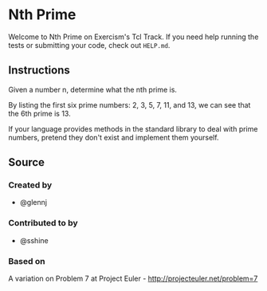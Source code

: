 # Nth Prime

Welcome to Nth Prime on Exercism's Tcl Track.
If you need help running the tests or submitting your code, check out `HELP.md`.

## Instructions

Given a number n, determine what the nth prime is.

By listing the first six prime numbers: 2, 3, 5, 7, 11, and 13, we can see that the 6th prime is 13.

If your language provides methods in the standard library to deal with prime numbers, pretend they don't exist and implement them yourself.

## Source

### Created by

- @glennj

### Contributed to by

- @sshine

### Based on

A variation on Problem 7 at Project Euler - http://projecteuler.net/problem=7
